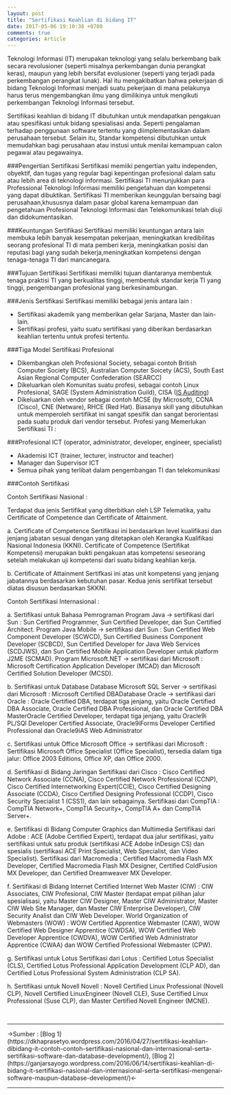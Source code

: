 ```yaml
---
layout: post
title: "Sertifikasi Keahlian di bidang IT"
date: 2017-05-06 19:10:38 +0700
comments: true
categories: Article
---
```


Teknologi Informasi (IT) merupakan teknologi yang selalu berkembang baik secara revolusioner (seperti  misalnya perkembangan dunia perangkat keras), maupun yang lebih bersifat evolusioner (seperti yang terjadi pada perkembangan perangkat lunak). Hal itu mengakibatkan bahwa pekerjaan di bidang Teknologi Informasi menjadi suatu pekerjaan di mana pelakunya harus terus mengembangkan ilmu yang dimilikinya untuk mengikuti perkembangan Teknologi Informasi tersebut.

<!-- more -->

Sertifikasi keahlian di bidang IT dibutuhkan untuk mendapatkan pengakuan atau spesifikasi untuk bidang spesialisasi anda. Seperti pengalaman terhadap penggunaan software tertentu yang diimplementasikan dalam perusahaan tersebut. Selain itu, Standar kompetensi dibutuhkan untuk memudahkan bagi perusahaan atau instusi untuk menilai kemampuan calon pegawai atau pegawainya.

###Pengertian Sertifikasi
Sertifikasi memiiki pengertian yaitu independen, obyektif, dan tugas yang regular bagi kepentingan profesional dalam satu atau lebih area di teknologi informasi. Sertifikasi TI menunjukkan para Professional Teknologi Informasi memiliki pengetahuan dan kompetensi yang dapat dibuktikan. Sertifikasi TI memberikan keunggulan bersaing bagi perusahaan,khususnya dalam pasar global karena kemampuan dan pengetahuan Profesional Teknologi Informasi dan Telekomunikasi telah diuji dan didokumentasikan.

###Keuntungan Sertifikasi
Sertifikasi memiliki keuntungan antara lain membuka lebih banyak kesempatan pekerjaan, meningkatkan kredibilitas seorang profesional TI di mata pemberi kerja, meningkatkan posisi dan reputasi bagi yang sudah bekerja,meningkatkan kompetensi dengan tenaga-tenaga TI dari mancanegara.

###Tujuan Sertifikasi
Sertifikasi memiliki tujuan diantaranya membentuk tenaga praktisi TI yang berkualitas tinggi, membentuk standar kerja TI yang tinggi, pengembangan profesional yang berkesinambungan.

###Jenis Sertifikasi
Sertifikasi memiliki bebagai jenis antara lain :

* Sertifikasi akademik yang memberikan gelar Sarjana, Master dan lain-lain.
* Sertifikasi profesi, yaitu suatu sertifikasi yang diberikan berdasarkan keahlian tertentu untuk profesi tertentu.

###Tiga Model Sertifikasi Profesional

* Dikembangkan oleh Profesional Society, sebagai contoh British Computer Society (BCS), Australian Computer Soicety (ACS), South East Asian Regional Computer Confederation (SEARCC)
* Dikeluarkan oleh Komunitas suatu profesi, sebagai contoh Linux Profesional, SAGE (System Administration Guild), CISA ([IS Auditing](http://www.isaca.org/))
* Dikeluarkan oleh vendor sebagai contoh MCSE (by Microsoft), CCNA (Cisco), CNE (Netware), RHCE (Red Hat). Biasanya skill yang dibutuhkan untuk memperoleh sertifikat ini sangat spesifik dan sangat berorientasi pada suatu produk dari vendor tersebut.
Profesi yang Memerlukan Sertifikasi TI :

###Profesional ICT (operator, administrator, developer, engineer, specialist)

* Akademisi ICT (trainer, lecturer, instructor and teacher)
* Manager dan Supervisor ICT
* Semua pihak yang terlibat dalam pengembangan TI dan telekomunikasi

###Contoh Sertifikasi

Contoh Sertifikasi Nasional :

Terdapat dua jenis Sertifikat yang diterbitkan oleh LSP Telematika, yaitu Certificate of Competence dan Certificate of Attainment.

a. Certificate of Competence
Sertifikasi ini berdasarkan level kualifikasi dan jenjang jabatan sesuai dengan yang ditetapkan oleh Kerangka Kualifikasi Nasional Indonesia (KKNI). Certificate of Competence (Sertifikat Kompetensi) merupakan bukti pengakuan atas kompetensi seseorang setelah melakukan uji kompetensi dari suatu bidang keahlian kerja.

b. Certificate of Attainment
Sertifkasi ini atas unit kompetensi yang jenjang jabatannya berdasarkan kebutuhan pasar. Kedua jenis sertifikat tersebut diatas disusun berdasarkan SKKNI.

Contoh Sertifikasi Internasional :

a. Sertifikasi untuk Bahasa Pemrograman
Program Java → sertifikasi dari Sun : Sun Certified Programmer, Sun Certified Developer, dan Sun Certified Architect.
Program Java Mobile → sertifikasi dari Sun : Sun Certified Web Component Developer (SCWCD), Sun Certified Business Component Developer (SCBCD), Sun Certified Developer for Java Web Services (SCDJWS), dan Sun Certified Mobile Application Developer untuk platform J2ME (SCMAD).
Program Microsoft.NET → sertifikasi dari Microsoft : Microsoft Certification Application Developer (MCAD) dan Microsoft Certified Solution Developer (MCSD).

b. Sertifikasi untuk Database
Database Microsoft SQL Server → sertifikasi dari Microsoft : Microsoft Certified DBADatabase Oracle → sertifikasi dari Oracle :
Oracle Certified DBA, terdapat tiga jenjang, yaitu Oracle Certified DBA Associate, Oracle Certified DBA Professional, dan Oracle Certified DBA MasterOracle
Certified Developer, terdapat tiga jenjang, yaitu Oracle9i PL/SQl Developer Certified Associate, Oracle9iForms Developer Certified Professional dan Oracle9iAS Web Administrator

c. Sertifikasi untuk Office
Microsoft Office → sertifikasi dari Microsoft : Sertifikasi Microsoft Office Specialist (Office Specialist), tersedia dalam tiga jalur: Office 2003 Editions, Office XP, dan Office 2000.

d. Sertifikasi di Bidang Jaringan
Sertifikasi dari Cisco : Cisco Certified Network Associate (CCNA), Cisco Certified Network Professional (CCNP), Cisco Certified Internetworking Expert(CCIE), Cisco Certified Designing Associate (CCDA), Cisco Certified Designing Professional (CCDP), Cisco Security Specialist 1 (CSS1), dan lain sebagainya.
Sertifikasi dari CompTIA : CompTIA Network+, CompTIA Security+, CompTIA A+ dan CompTIA Server+.

e. Sertifikasi di Bidang Computer Graphics dan Multimedia
Sertifikasi dari Adobe : ACE (Adobe Certified Expert), terdapat dua jalur sertifikasi, yaitu sertifikasi untuk satu produk (sertifikasi ACE Adobe InDesign CS) dan spesialis (sertifikasi ACE Print Specialist, Web Specialist, dan Video Specialist).
Sertifikasi dari Macromedia : Certified Macromedia Flash MX Developer, Certified Macromedia Flash MX Designer, Certified ColdFusion MX Developer, dan Certified Dreamweaver MX Developer.

f. Sertifikasi di Bidang Internet
Certified Internet Web Master (CIW) : CIW Associates, CIW Profesional, CIW Master (terdapat empat pilihan jalur spesialisasi, yaitu Master CIW Designer, Master CIW Administrator, Master CIW Web Site Manager, dan Master CIW Enterprise Developer), CIW Security Analist dan CIW Web Developer.
World Organization of Webmasters (WOW) : WOW Certified Apprentice Webmaster (CAW), WOW Certified Web Designer Apprentice (CWDSA), WOW Certified Web Developer Apprentice (CWDVA), WOW Certified Web Administrator Apprentice (CWAA) dan WOW Certified Professional Webmaster (CPW).

g. Sertifikasi untuk Lotus
Sertifikasi dari Lotus : Certified Lotus Specialist (CLS), Certified Lotus Professional Application Development (CLP AD), dan Certified Lotus Professional System Administration (CLP SA).

h. Sertifikasi untuk Novell
Novell : Novell Certified Linux Professional (Novell CLP), Novell Certified LinuxEngineer (Novell CLE), Suse Certified Linux Professional (Suse CLP), dan Master Certified Novell Engineer (MCNE).

<br/>
<hr />
->Sumber : [Blog 1](https://dkhaprasetyo.wordpress.com/2016/04/27/sertifikasi-keahlian-dibidang-it-contoh-contoh-sertifikasi-nasional-dan-internasional-serta-sertifikasi-software-dan-database-development/), [Blog 2](https://ganjarsayogo.wordpress.com/2016/06/14/sertifikasi-keahlian-di-bidang-it-sertifikasi-nasional-dan-internasional-serta-sertifikasi-mengenai-software-maupun-database-development/)<-
<hr />